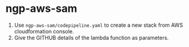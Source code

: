 # ngp-aws-sam
1. Use `ngp-aws-sam/codepipeline.yaml` to create a new stack from AWS cloudformation console.
2. Give the GITHUB details of the lambda function as parameters.
